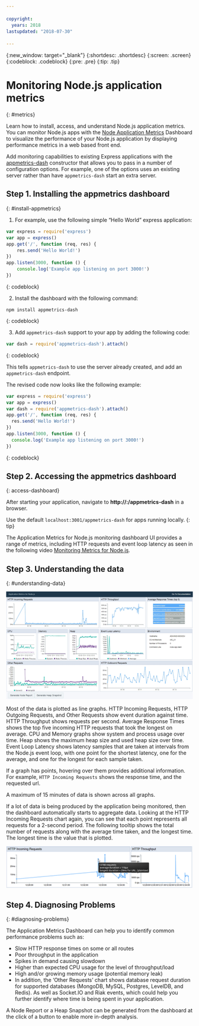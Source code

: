 ```yaml
---

copyright:
  years: 2018
lastupdated: "2018-07-30"

---
```


{:new_window: target="_blank"}
{:shortdesc: .shortdesc}
{:screen: .screen}
{:codeblock: .codeblock}
{:pre: .pre}
{:tip: .tip}

# Monitoring Node.js application metrics
{: #metrics}

Learn how to install, access, and understand Node.js application metrics. You can monitor Node.js apps with the [Node Application Metrics](https://developer.ibm.com/open/openprojects/node-application-metrics) Dashboard to visualize the performance of your Node.js application by displaying performance metrics in a web based front end.

Add monitoring capabilities to existing Express applications with the [appmetrics-dash](https://github.com/RuntimeTools/appmetrics-dash) constructor that allows you to pass in a number of configuration options. For example, one of the options uses an existing server rather than have `appmetrics-dash` start an extra server.

## Step 1. Installing the appmetrics dashboard
{: #install-appmetrics}

1. For example, use the following simple “Hello World” express application:
  ```js
  var express = require('express')
  var app = express()
  app.get('/', function (req, res) {
      res.send('Hello World!')
  })
  app.listen(3000, function () {
      console.log('Example app listening on port 3000!')
  })
  ```
  {: codeblock}

2. Install the dashboard with the following command:
  ```
  npm install appmetrics-dash
  ```
  {: codeblock}

3. Add `appmetrics-dash` support to your app by adding the following code:
  ```js
  var dash = require('appmetrics-dash').attach()
  ```
  {: codeblock}

  This tells `appmetrics-dash` to use the server already created, and add an `appmetrics-dash` endpoint.

  The revised code now looks like the following example:
  ```js
  var express = require('express')
  var app = express()
  var dash = require('appmetrics-dash').attach()
  app.get('/', function (req, res) {
    res.send('Hello World!')
  })
  app.listen(3000, function () {
    console.log('Example app listening on port 3000!')
  })
  ```
  {: codeblock}

## Step 2. Accessing the appmetrics dashboard
{: access-dashboard}

After starting your application, navigate to **http://<hostname>:<port>/appmetrics-dash** in a browser.

Use the default `localhost:3001/appmetrics-dash` for apps running locally.
{: tip}

The Application Metrics for Node.js monitoring dashboard UI provides a range of metrics, including HTTP requests and event loop latency as seen in the following video [Monitoring Metrics for Node.js](https://www.youtube.com/watch?v=7hV8gKlMYLs&feature=youtu.be).

## Step 3. Understanding the data
{: #understanding-data}

![Appmetrics Dashboard](images/appmetricsdash-1.png)

Most of the data is plotted as line graphs. HTTP Incoming Requests, HTTP Outgoing Requests, and Other Requests show event duration against time. HTTP Throughput shows requests per second. Average Response Times shows the top five incoming HTTP requests that took the longest on average. CPU and Memory graphs show system and process usage over time. Heap shows the maximum heap size and used heap size over time. Event Loop Latency shows latency samples that are taken at intervals from the Node.js event loop, with one point for the shortest latency, one for the average, and one for the longest for each sample taken.

If a graph has points, hovering over them provides additional information. For example, `HTTP Incoming Requests` shows the response time, and the requested url.

A maximum of 15 minutes of data is shown across all graphs.

If a lot of data is being produced by the application being monitored, then the dashboard automatically starts to aggregate data. Looking at the HTTP Incoming Requests chart again, you can see that each point represents all requests for a 2-second period. The following tooltip shows the total number of requests along with the average time taken, and the longest time. The longest time is the value that is plotted.

![Show Tooltip](images/tooltip-1.png)

## Step 4. Diagnosing Problems
{: #diagnosing-problems}

The Application Metrics Dashboard can help you to identify common performance problems such as:

* Slow HTTP response times on some or all routes
* Poor throughput in the application
* Spikes in demand causing slowdown
* Higher than expected CPU usage for the level of throughput/load
* High and/or growing memory usage (potential memory leak)
* In addition, the ‘Other Requests’ chart shows database request duration for supported databases (MongoDB, MySQL, Postgres, LevelDB, and Redis). As well as Socket.IO and Riak events, which could help you further identify where time is being spent in your application.

A Node Report or a Heap Snapshot can be generated from the dashboard at the click of a button to enable more in-depth analysis.


